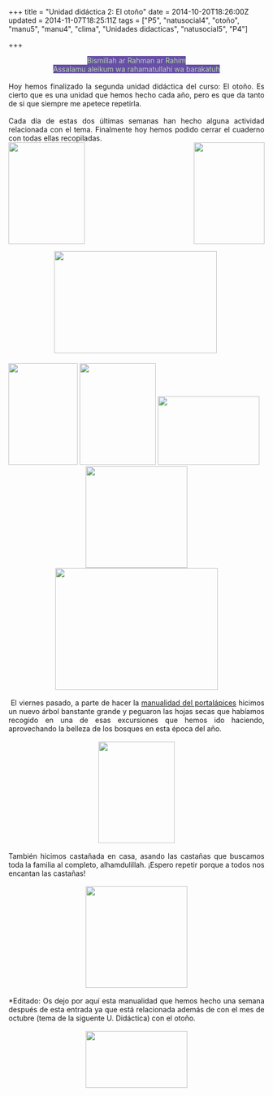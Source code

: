 +++
title = "Unidad didáctica 2: El otoño"
date = 2014-10-20T18:26:00Z
updated = 2014-11-07T18:25:11Z
tags = ["P5", "natusocial4", "otoño", "manu5", "manu4", "clima", "Unidades didacticas", "natusocial5", "P4"]

+++

<div dir="ltr" style="text-align: left;" trbidi="on"><div dir="ltr" style="text-align: left;" trbidi="on"><div dir="ltr" style="text-align: left;" trbidi="on"><div style="text-align: center;"><span style="color: #b6d7a8;"><span style="background-color: #674ea7;">Bismillah ar Rahman ar Rahim</span></span></div><div style="text-align: center;"><span style="color: #b6d7a8;"><span style="background-color: #674ea7;">Assalamu aleikum wa rahamatullahi wa barakatuh </span></span></div><div style="text-align: center;"><br /></div><div style="text-align: justify;">Hoy hemos finalizado la segunda unidad didáctica del curso: El otoño. Es cierto que es una unidad que hemos hecho cada año, pero es que da tanto de si que siempre me apetece repetirla.&nbsp;</div><div style="text-align: justify;"><br /></div><div style="text-align: justify;">Cada día de estas dos últimas semanas han hecho alguna actividad relacionada con el tema. Finalmente hoy hemos podido cerrar el cuaderno con todas ellas recopiladas.</div><div class="separator" style="clear: both; text-align: center;"><a href="https://images-blogger-opensocial.googleusercontent.com/gadgets/proxy?url=http%3A%2F%2Flh6.ggpht.com%2F-gQshFMmpEkg%2FVENVrD7W5AI%2FAAAAAAAAHGI%2FtNa3oGJAYM8%2Fs640%2F2014-10-19-07-45-39_deco.jpg&amp;container=blogger&amp;gadget=a&amp;rewriteMime=image%2F*" imageanchor="1" style="clear: left; float: left; margin-bottom: 1em; margin-right: 1em;"><img border="0" src="http://lh6.ggpht.com/-gQshFMmpEkg/VENVrD7W5AI/AAAAAAAAHGI/tNa3oGJAYM8/s640/2014-10-19-07-45-39_deco.jpg" height="200" width="150" /></a><a href="https://images-blogger-opensocial.googleusercontent.com/gadgets/proxy?url=http%3A%2F%2Flh5.ggpht.com%2F-v8M_FyPM6GY%2FVENWVq5nLYI%2FAAAAAAAAHG4%2FLlgwVwgz92o%2Fs640%2F2014-10-19-08-01-39_deco.jpg&amp;container=blogger&amp;gadget=a&amp;rewriteMime=image%2F*" imageanchor="1" style="clear: right; float: right; margin-bottom: 1em; margin-left: 1em;"><img border="0" src="http://lh5.ggpht.com/-v8M_FyPM6GY/VENWVq5nLYI/AAAAAAAAHG4/LlgwVwgz92o/s640/2014-10-19-08-01-39_deco.jpg" height="200" width="139" /></a> <img border="0" src="http://lh4.ggpht.com/-2MEqOnlGpAY/VENWC8FZedI/AAAAAAAAHGg/GGgoy7Nl_78/s640/2014-10-19-07-51-35_deco.jpg" height="201" width="320" />&nbsp;</div><div class="separator" style="clear: both; text-align: center;"><br /></div><a name='more'></a><img border="0" src="http://lh5.ggpht.com/-hXhY98Py9Ks/VENV3C9ByxI/AAAAAAAAHGY/vGEVQg289eo/s640/2014-10-19-07-48-24_deco.jpg" height="200" width="136" /> <img border="0" src="http://lh4.ggpht.com/-kES71vV8j1k/VENWJ151vbI/AAAAAAAAHGo/BbU3PqatQog/s640/2014-10-19-07-56-46_deco.jpg" height="200" width="150" /> <img border="0" src="http://lh5.ggpht.com/-31y9_SrRbEs/VENWPwLu9eI/AAAAAAAAHGw/wkNxhgZgfNI/s640/2014-10-19-08-00-13_deco.jpg" height="135" width="200" /><br /><div class="separator" style="clear: both; text-align: center;"></div><div class="separator" style="clear: both; text-align: center;"><img border="0" src="http://lh6.ggpht.com/-LutdSvyjQnM/VENQkI_6xjI/AAAAAAAAHF4/bX9ux8aS-w4/s640/2014-10-19-07-34-26_deco.jpg" height="200" width="200" /><a href="https://images-blogger-opensocial.googleusercontent.com/gadgets/proxy?url=http%3A%2F%2Flh6.ggpht.com%2F-34d5YHFSOrA%2FVENQKzvTzKI%2FAAAAAAAAHFw%2FOJ5uTYxCx0E%2Fs640%2F2014-10-15-22-26-48_deco.jpg&amp;container=blogger&amp;gadget=a&amp;rewriteMime=image%2F*" imageanchor="1" style="margin-left: 1em; margin-right: 1em;"><img border="0" src="http://lh6.ggpht.com/-34d5YHFSOrA/VENQKzvTzKI/AAAAAAAAHFw/OJ5uTYxCx0E/s640/2014-10-15-22-26-48_deco.jpg" height="240" width="320" /></a></div><div style="text-align: justify;"><br /></div><div style="text-align: justify;">&nbsp;El viernes pasado, a parte de hacer la <a href="http://almadrassadenoura.blogspot.com.es/2014/10/portalapices-de-carton.html" target="_blank">manualidad del portalápices</a> hicimos un nuevo árbol banstante grande y peguaron las hojas secas que habíamos recogido en una de esas excursiones que hemos ido haciendo, aprovechando la belleza de los bosques en esta época del año.</div><div style="text-align: justify;"><br /></div><div style="text-align: justify;"><div class="separator" style="clear: both; text-align: center;"><a href="https://images-blogger-opensocial.googleusercontent.com/gadgets/proxy?url=http%3A%2F%2Flh3.ggpht.com%2F-3z12x0j9sdM%2FVENP7ryl6LI%2FAAAAAAAAHFo%2FwA-u7y11EKg%2Fs640%2F2014-10-19-07-37-43_deco.jpg&amp;container=blogger&amp;gadget=a&amp;rewriteMime=image%2F*" imageanchor="1" style="margin-left: 1em; margin-right: 1em;"><img border="0" src="http://lh3.ggpht.com/-3z12x0j9sdM/VENP7ryl6LI/AAAAAAAAHFo/wA-u7y11EKg/s640/2014-10-19-07-37-43_deco.jpg" height="200" width="150" /></a></div><br />También hicimos castañada en casa, asando las castañas que buscamos toda la familia al completo, alhamdulillah. ¡Espero repetir porque a todos nos encantan las castañas!</div><div style="text-align: center;"><br /></div></div><div class="separator" style="clear: both; text-align: center;"><a href="http://lh6.ggpht.com/-f4ctNIAadCM/VENPiiVM3WI/AAAAAAAAHFg/TFgT3P8n7-s/s1600/2014-10-19-07-04-21_deco.jpg" imageanchor="1" style="margin-left: 1em; margin-right: 1em;"> <img border="0" src="http://lh6.ggpht.com/-f4ctNIAadCM/VENPiiVM3WI/AAAAAAAAHFg/TFgT3P8n7-s/s640/2014-10-19-07-04-21_deco.jpg" height="200" width="200" /> </a> </div><div class="separator" style="clear: both; text-align: center;"></div><div class="separator" style="clear: both; text-align: center;"></div><div class="separator" style="clear: both; text-align: center;"></div><div class="separator" style="clear: both; text-align: center;"></div><div class="separator" style="clear: both; text-align: center;"></div><div class="separator" style="clear: both; text-align: center;"></div><div class="separator" style="clear: both; text-align: center;"></div><div class="separator" style="clear: both; text-align: center;"></div><div class="separator" style="clear: both; text-align: center;"></div><div class="separator" style="clear: both; text-align: center;"></div></div><br /><div style="text-align: justify;">*Editado: Os dejo por aquí esta manualidad que hemos hecho una semana después de esta entrada ya que está relacionada además de con el mes de octubre (tema de la siguente U. Didáctica)  con el otoño.&nbsp;</div><br /><div class="separator" style="clear: both; text-align: center;"><a href="http://lh6.ggpht.com/-mgcBo25ie10/VEpV78J8rmI/AAAAAAAAHHY/MwdVBEqtlPk/s1600/2014-10-24-15-33-51_deco.jpg" imageanchor="1" style="margin-left: 1em; margin-right: 1em;"> <img border="0" src="http://lh6.ggpht.com/-mgcBo25ie10/VEpV78J8rmI/AAAAAAAAHHY/MwdVBEqtlPk/s640/2014-10-24-15-33-51_deco.jpg" height="112" width="200" /> </a> </div></div>
